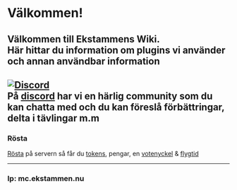 # Välkommen!

Välkommen till Ekstammens Wiki.  
Här hittar du information om plugins vi använder och annan användbar information
---
[![Discord](https://ekstammen.nu/img/Discord-Logo+Wordmark-Color.png ':size=250')](https://discord.gg/ntfCax3)  
På [discord](https://discord.gg/ntfCax3) har vi en härlig community som du kan chatta med och du kan föreslå förbättringar, delta i tävlingar m.m  
---
### Rösta
[Rösta](https://minecraft-mp.com/server/243250/vote/) på servern så får du [tokens](/tokens), pengar, en [votenyckel](nycklar?id=vote) & [flygtid](cmi?id=flygtid)  

---
### Ip: mc.ekstammen.nu
